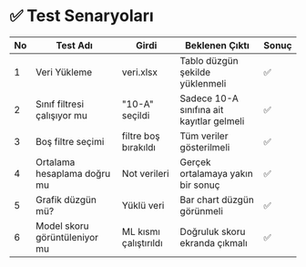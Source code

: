 # ✅ Test Senaryoları

| No | Test Adı                    | Girdi                        | Beklenen Çıktı                               | Sonuç |
|----|-----------------------------|------------------------------|----------------------------------------------|-------|
| 1  | Veri Yükleme                | veri.xlsx                    | Tablo düzgün şekilde yüklenmeli              | ✅     |
| 2  | Sınıf filtresi çalışıyor mu | "10-A" seçildi               | Sadece 10-A sınıfına ait kayıtlar gelmeli    | ✅     |
| 3  | Boş filtre seçimi           | filtre boş bırakıldı         | Tüm veriler gösterilmeli                     | ✅     |
| 4  | Ortalama hesaplama doğru mu| Not verileri                 | Gerçek ortalamaya yakın bir sonuç            | ✅     |
| 5  | Grafik düzgün mü?           | Yüklü veri                   | Bar chart düzgün görünmeli                   | ✅     |
| 6  | Model skoru görüntüleniyor mu| ML kısmı çalıştırıldı       | Doğruluk skoru ekranda çıkmalı               | ✅     |
